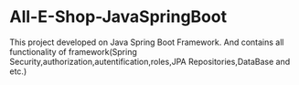 # All-E-Shop-JavaSpringBoot
This project developed on Java Spring Boot Framework. And contains all functionality of framework(Spring Security,authorization,autentification,roles,JPA Repositories,DataBase and etc.)
